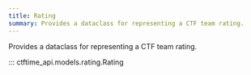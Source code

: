 ```yaml
---
title: Rating
summary: Provides a dataclass for representing a CTF team rating.
---
```


Provides a dataclass for representing a CTF team rating.

::: ctftime_api.models.rating.Rating
